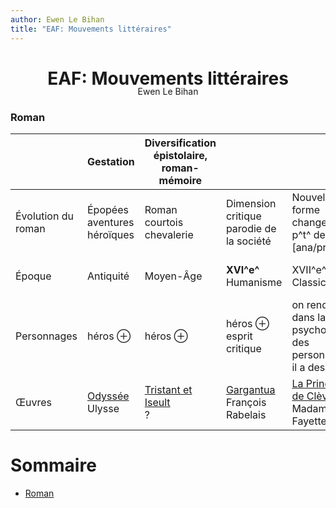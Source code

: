 ```yaml
---
author: Ewen Le Bihan
title: "EAF: Mouvements littéraires"
---
```


<center><h1 style='margin-bottom:-5px;'>EAF: Mouvements littéraires</h1>Ewen Le Bihan</center>

### Roman
|                    | Gestation                        | Diversification <br> épistolaire, roman-mémoire |                                             |                                                                       |                                         |                                     |                  |                                 | Déconstruction du genre                      |
|--------------------|----------------------------------|-------------------------------------------------|---------------------------------------------|-----------------------------------------------------------------------|-----------------------------------------|-------------------------------------|------------------|---------------------------------|----------------------------------------------|
| Évolution du roman | Épopées <br> aventures héroïques | Roman courtois <br> chevalerie                  | Dimension critique<br>parodie de la société | Nouvelle forme <br> changement p^t^ de vue <br> [ana/pro]lepse        | Apogée du genre                         | ...                                 | ...              | ...                             | Déconstruction                               |
| Époque             | Antiquité                        | Moyen-Âge                                       | **XVI^e^**<br>Humanisme                     | XVII^e^<br>Classicisme                                                | XVIII^e^<br>Lumières                    | **XIX^e^**<br>Romantisme            | ...<br> Réalisme | ...<br> Naturalisme             | **XX^e^**<br>Nouveau Roman                   |
| Personnages        | héros $\oplus$                   | héros $\oplus$                                  | héros $\oplus$    <br> esprit critique      | on rendre dans la <br>psychologie des personnages<br>il a des failles | héros $\ominus$                         | antihéros <br> reflet de la société | ...              | ...                             | Exclu de son monde                           |
| Œuvres             | <u>Odyssée</u> <br> Ulysse       | <u>Tristant et Iseult</u><br>?                  | <u>Gargantua</u><br>François Rabelais       | <u>La Princesse de Clèves</u><br>Madame de la Fayette                 | <u>Lettres persannes</u><br>Montesquieu |                                     |                  | <u>L'Assomoir</u><br>Émile Zola | <u>Moderato Cantabile</u><br>Margerite Duras |


<h1>Sommaire</h1>

<!-- @import "[TOC]" {cmd="toc" depthFrom=1 depthTo=6 orderedList=false} -->

<!-- code_chunk_output -->

* [Roman](#roman)

<!-- /code_chunk_output -->
